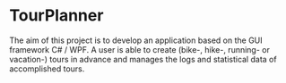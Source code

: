 # TourPlanner

The aim of this project is to develop an application based on the GUI framework C# / WPF.
A user is able to create (bike-, hike-, running- or vacation-) tours in advance and manages the logs and statistical data of accomplished tours.
